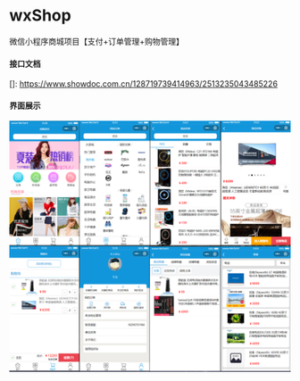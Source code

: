 # wxShop
微信小程序商城项目【支付+订单管理+购物管理】



#### 接口文档

[]: https://www.showdoc.com.cn/128719739414963/2513235043485226



#### 界面展示

![](./display.png)

